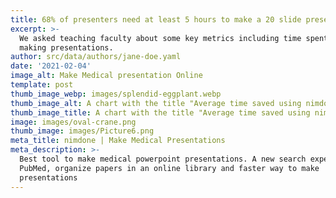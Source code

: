 ```yaml
---
title: 68% of presenters need at least 5 hours to make a 20 slide presentation
excerpt: >-
  We asked teaching faculty about some key metrics including time spent in
  making presentations.
author: src/data/authors/jane-doe.yaml
date: '2021-02-04'
image_alt: Make Medical presentation Online
template: post
thumb_image_webp: images/splendid-eggplant.webp
thumb_image_alt: A chart with the title "Average time saved using nimdone"
thumb_image_title: A chart with the title "Average time saved using nimdone"
image: images/oval-crane.png
thumb_image: images/Picture6.png
meta_title: nimdone | Make Medical Presentations
meta_description: >-
  Best tool to make medical powerpoint presentations. A new search experience on
  PubMed, organize papers in an online library and faster way to make
  presentations
---
```

